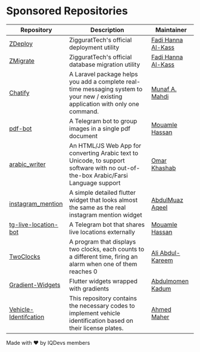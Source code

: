 # Sponsored Repositories

| Repository                                           | Description                                                                                                                     | Maintainer                                      |
| ---------------------------------------------------- | ------------------------------------------------------------------------------------------------------------------------------- | ----------------------------------------------- |
| [ZDeploy](https://github.com/ziggurattech/zdeploy)   | ZigguratTech's official deployment utility                                                                                      | [Fadi Hanna Al-Kass](https://github.com/alkass) |
| [ZMigrate](https://github.com/ziggurattech/zmigrate) | ZigguratTech's official database migration utility                                                                              | [Fadi Hanna Al-Kass](https://github.com/alkass) |
| [Chatify](https://github.com/munafio/chatify)        | A Laravel package helps you add a complete real-time messaging system to your new / existing application with only one command. | [Munaf A. Mahdi](https://github.com/munafio)    |
| [pdf-bot](https://github.com/MouamleH/pdf-bot) | A Telegram bot to group images in a single pdf document | [Mouamle Hassan](https://github.com/MouamleH) |
| [arabic_writer](https://github.com/omar84/arabic_writer) | An HTML/JS Web App for converting Arabic text to Unicode, to support software with no out-of-the-box Arabic/Farsi Language support | [Omar Khashab](https://github.com/omar84) |
| [instagram_mention](https://github.com/devmuaz/instagram_mention) | A simple detailed flutter widget that looks almost the same as the real instagram mention widget | [AbdulMuaz Aqeel](https://github.com/devmuaz) |
| [tg-live-location-bot](https://github.com/MouamleH/tg-live-location-bot) | A Telegram bot that shares live locations externally  | [Mouamle Hassan](https://github.com/MouamleH) |
| [TwoClocks](https://github.com/Haiderahandali/TwoClocks) | A program that displays two clocks, each counts to a different time, firing an alarm when one of them reaches 0 | [Ali Abdul-Kareem](https://github.com/Haiderahandali) |
| [Gradient-Widgets](https://github.com/bluemix/Gradient-Widgets) | Flutter widgets wrapped with gradients | [Abdulmomen Kadum](https://github.com/bluemix) |
|[Vehicle-Identifcation](https://github.com/A7medMaher/Vehicle-Identifcation)   | This repository contains the necessary codes to implement vehicle identification based on their license plates. |[Ahmed Maher](https://github.com/A7medMaher)

Made with ❤️ by IQDevs members
